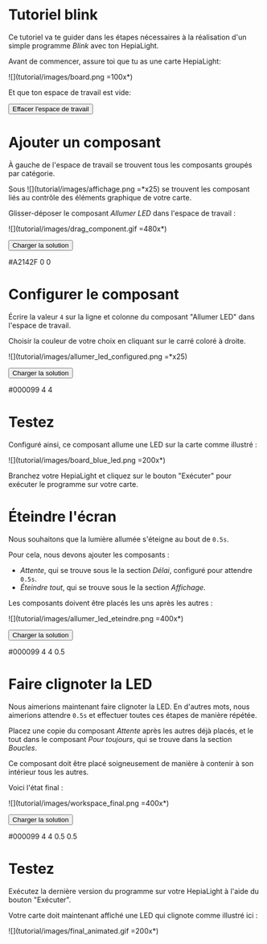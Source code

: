 # Tutoriel blink

Ce tutoriel va te guider dans les étapes nécessaires à la réalisation d'un simple programme _Blink_ avec ton HepiaLight.

Avant de commencer, assure toi que tu as une carte HepiaLight:

![](tutorial/images/board.png =100x*)

Et que ton espace de travail est vide:

<!--Clicking on the button will apply the content on the `workspace` named `empty` below -->

<button onclick="tutorial.workspace('empty')">Effacer l'espace de travail</button>

<!-- workspace template, empty in this case -->
<workspace id="empty">
    <xml xmlns="http://www.w3.org/1999/xhtml">
    </xml>
</workspace>

# Ajouter un composant

À gauche de l'espace de travail se trouvent tous les composants groupés par catégorie.

Sous ![](tutorial/images/affichage.png =*x25) se trouvent les composant liés au contrôle des éléments graphique de votre carte.

Glisser-déposer le composant _Allumer LED_ dans l'espace de travail :

![](tutorial/images/drag_component.gif =480x*)

<button onclick="tutorial.workspace('allumer_led_default')">Charger la solution</button>

<workspace id="allumer_led_default">
    <xml xmlns="http://www.w3.org/1999/xhtml">
    <block type="AllumerLed" id=")meyx.DvGw%LYtqc@me4" x="50" y="113">
        <field name="color">#A2142F</field>
        <value name="y">
        <block type="math_number" id=",.06Ed|XoZokgk#,:i%M">
            <field name="NUM">0</field>
        </block>
        </value>
        <value name="x">
        <block type="math_number" id="-;aTdy8vmONJf!F]oeWQ">
            <field name="NUM">0</field>
        </block>
        </value>
    </block>
    </xml>
</workspace>

# Configurer le composant

Écrire la valeur `4` sur la ligne et colonne du composant "Allumer LED" dans l'espace de travail.

Choisir la couleur de votre choix en cliquant sur le carré coloré à droite.

![](tutorial/images/allumer_led_configured.png =*x25)

<button onclick="tutorial.workspace('led4_4_blue')">Charger la solution</button>

<workspace id="led4_4_blue">
<xml xmlns="http://www.w3.org/1999/xhtml">
  <block type="AllumerLed" id="1Y)7k}}gyaaE:wzIY{jD" x="50" y="113">
    <field name="color">#000099</field>
    <value name="y">
      <block type="math_number" id="fOkJzqoN*3=$Q;.~Q=zU">
        <field name="NUM">4</field>
      </block>
    </value>
    <value name="x">
      <block type="math_number" id="`p[_jH/9_V_RkwT@+%[.">
        <field name="NUM">4</field>
      </block>
    </value>
  </block>
</xml>
</workspace>

# Testez

Configuré ainsi, ce composant allume une LED sur la carte comme illustré :

![](tutorial/images/board_blue_led.png =200x*)

Branchez votre HepiaLight et cliquez sur le bouton "Exécuter" pour exécuter le programme sur votre carte.

# Éteindre l'écran

Nous souhaitons que la lumière allumée s'éteigne au bout de `0.5s`.

Pour cela, nous devons ajouter les composants :

-   _Attente_, qui se trouve sous le la section _Délai_, configuré pour attendre `0.5s`.
-   _Éteindre tout_, qui se trouve sous le la section _Affichage_.

Les composants doivent être placés les uns après les autres :

![](tutorial/images/allumer_led_eteindre.png =400x*)

<button onclick="tutorial.workspace('eteindre')">Charger la solution</button>

<workspace id="eteindre">
<xml xmlns="http://www.w3.org/1999/xhtml">
  <block type="AllumerLed" id="1Y)7k}}gyaaE:wzIY{jD" x="50" y="113">
    <field name="color">#000099</field>
    <value name="y">
      <block type="math_number" id="fOkJzqoN*3=$Q;.~Q=zU">
        <field name="NUM">4</field>
      </block>
    </value>
    <value name="x">
      <block type="math_number" id="`p[_jH/9_V_RkwT@+%[.">
        <field name="NUM">4</field>
      </block>
    </value>
    <next>
      <block type="AttendreS" id="pCvq9k_{lxElg(L(v:[J">
        <field name="s">0.5</field>
        <next>
          <block type="EteindreTout" id="eJYw!%G1@#XWdkiEI,yo"></block>
        </next>
      </block>
    </next>
  </block>
</xml>
</workspace>

# Faire clignoter la LED

Nous aimerions maintenant faire clignoter la LED.
En d'autres mots, nous aimerions attendre `0.5s` et  effectuer toutes ces étapes de manière répétée.

Placez une copie du composant _Attente_ après les autres déjà placés, et le tout dans le composant _Pour toujours_, qui se trouve dans la section _Boucles_.

Ce composant doit être placé soigneusement de manière à contenir à son intérieur tous les autres.

Voici l'état final :

![](tutorial/images/workspace_final.png =400x*)

<button onclick="tutorial.workspace('workspace_final')">Charger la solution</button>

<workspace id="workspace_final">
<xml xmlns="http://www.w3.org/1999/xhtml">
  <block type="PourToujours" id="=;UNUoMIY:JKFD)dzGe{" x="23" y="67">
    <statement name="instructions">
      <block type="AllumerLed" id="1Y)7k}}gyaaE:wzIY{jD">
        <field name="color">#000099</field>
        <value name="y">
          <block type="math_number" id="fOkJzqoN*3=$Q;.~Q=zU">
            <field name="NUM">4</field>
          </block>
        </value>
        <value name="x">
          <block type="math_number" id="p[_jH/9_V_RkwT@+%[.">
            <field name="NUM">4</field>
          </block>
        </value>
        <next>
          <block type="AttendreS" id="pCvq9k_{lxElg(L(v:[J">
            <field name="s">0.5</field>
            <next>
              <block type="EteindreTout" id="eJYw!%G1@#XWdkiEI,yo">
                <next>
                  <block type="AttendreS" id="%h.hb`M;$XO#Jfo:Cm:L">
                    <field name="s">0.5</field>
                  </block>
                </next>
              </block>
            </next>
          </block>
        </next>
      </block>
    </statement>
  </block>
</xml>
</workspace>

# Testez

Exécutez la dernière version du programme sur votre HepiaLight à l'aide du bouton "Exécuter".

Votre carte doit maintenant affiché une LED qui clignote comme illustré ici :

![](tutorial/images/final_animated.gif =200x*)
